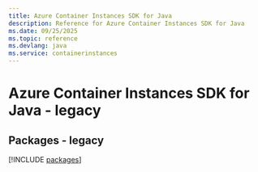 ```yaml
---
title: Azure Container Instances SDK for Java
description: Reference for Azure Container Instances SDK for Java
ms.date: 09/25/2025
ms.topic: reference
ms.devlang: java
ms.service: containerinstances
---
```

# Azure Container Instances SDK for Java - legacy
## Packages - legacy
[!INCLUDE [packages](container-instances-index.md)]